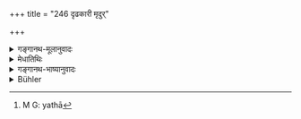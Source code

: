 +++
title = "246 दृढकारी मृदुर्"

+++

<details><summary>गङ्गानथ-मूलानुवादः</summary>

He who acts resolutely, is gentle and tolerant, who does not associate with persons of cruel disposition, and who does no injury to others, shall win heaven by his self-control and liberality, if he sticks to this practice.—(246)
</details>

<details><summary>मेधातिथिः</summary>

कर्तव्येषु दृढनिश्चयो **दृढकारी** । यत् करोति तद् अवश्यं समापयति न पुनः कार्यम् आरभ्यासमाप्य निवर्तते । नानवस्थित इत्य् अर्थः । तद् उक्तम् "प्रारब्धस्यान्तगमनम्" (श्सूक्ता ७९) । **मृदुर्** अनिष्ठुरः । **क्रूराचारैः** स्तेनादिभिर् न संबन्धः । तैः सह संबन्धम् अकुर्वन् । तथा[^२९६] **दमदानाभ्यां** **स्वर्गं जयेत्** प्राप्नुयात् । **तथाव्रतः** । एतद् व्रतं नियमं धारयन् । दमस्य पृथग् उपादानाद् दान्तो द्वन्द्वसहिष्णुर् द्रष्टव्यः ॥ ४.२४६ ॥


[^२९६]:
     M G: yathā
</details>

<details><summary>गङ्गानथ-भाष्यानुवादः</summary>

‘*Who* *acts resolutely*,’—*i. e*., he who is firm in his determination to do something; having undertaken an act, he is sure to finish it; having begun an act, he does not desist: *i.e*., who is not undetermined. This is what is asserted in such passages as—‘going to the end of what has been begun, etc., etc.’

‘*Gentle*’—not hard-hearted.

‘*Has no connection with men of cruel conduct*’—such as thieves and others.

‘*By means o f self-control and liberality*, *he wins heaven*’— ‘*if he sticks to this practice*;’—*i.e*., observing the said rules.

‘*Self-control*’ being mentioned separately, the term, ‘*dāntaḥ*,’ should he taken to mean ‘tolerant of opposition.’—(246)
</details>

<details><summary>Bühler</summary>

246	He who is persevering, gentle, (and) patient, shuns the company of men of cruel conduct, and does no injury (to living creatures), gains, if he constantly lives in that manner, by controlling his organs and by liberality, heavenly bliss.
</details>
